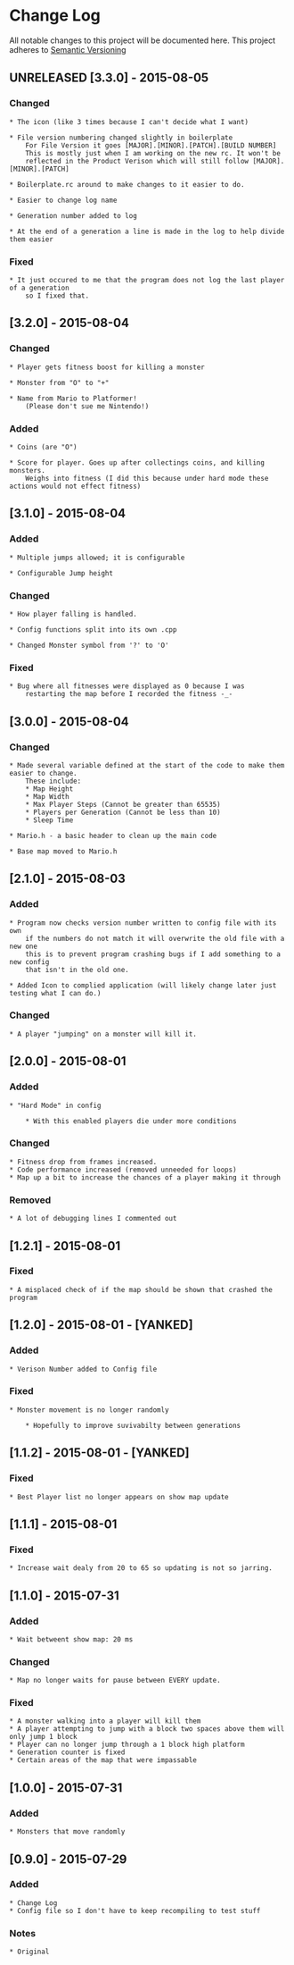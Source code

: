 # Change Log

All notable changes to this project will be documented here.
This project adheres to [Semantic Versioning](http://semver.org/)

## UNRELEASED [3.3.0] - 2015-08-05

### Changed
	
	* The icon (like 3 times because I can't decide what I want)
	
	* File version numbering changed slightly in boilerplate
		For File Version it goes [MAJOR].[MINOR].[PATCH].[BUILD NUMBER]
		This is mostly just when I am working on the new rc. It won't be
		reflected in the Product Verison which will still follow [MAJOR].[MINOR].[PATCH]
		
	* Boilerplate.rc around to make changes to it easier to do.
	
	* Easier to change log name
	
	* Generation number added to log
	
	* At the end of a generation a line is made in the log to help divide them easier
	
### Fixed

	* It just occured to me that the program does not log the last player of a generation
		so I fixed that.

## [3.2.0] - 2015-08-04

### Changed

	* Player gets fitness boost for killing a monster
	
	* Monster from "O" to "+"
	
	* Name from Mario to Platformer!
		(Please don't sue me Nintendo!)
	
### Added

	* Coins (are "O")
	
	* Score for player. Goes up after collectings coins, and killing monsters.
		Weighs into fitness (I did this because under hard mode these actions would not effect fitness)


## [3.1.0] - 2015-08-04

### Added

	* Multiple jumps allowed; it is configurable
	
	* Configurable Jump height

### Changed

	* How player falling is handled.
	
	* Config functions split into its own .cpp
	
	* Changed Monster symbol from '?' to 'O'

### Fixed

	* Bug where all fitnesses were displayed as 0 because I was 
		restarting the map before I recorded the fitness -_-
	
## [3.0.0] - 2015-08-04

### Changed
	
	* Made several variable defined at the start of the code to make them easier to change.
		These include:
		* Map Height
		* Map Width
		* Max Player Steps (Cannot be greater than 65535)
		* Players per Generation (Cannot be less than 10)
		* Sleep Time

	* Mario.h - a basic header to clean up the main code
	
	* Base map moved to Mario.h
	
## [2.1.0] - 2015-08-03

### Added

	* Program now checks version number written to config file with its own
		if the numbers do not match it will overwrite the old file with a new one
		this is to prevent program crashing bugs if I add something to a new config
		that isn't in the old one.
		
	* Added Icon to complied application (will likely change later just testing what I can do.)

### Changed
	
	* A player "jumping" on a monster will kill it.

## [2.0.0] - 2015-08-01

### Added

	* "Hard Mode" in config
	
		* With this enabled players die under more conditions

### Changed

	* Fitness drop from frames increased.
	* Code performance increased (removed unneeded for loops)
	* Map up a bit to increase the chances of a player making it through
	
### Removed

	* A lot of debugging lines I commented out

## [1.2.1] - 2015-08-01

### Fixed

	* A misplaced check of if the map should be shown that crashed the program
	

## [1.2.0] - 2015-08-01 - [YANKED]

### Added

	* Verison Number added to Config file

### Fixed

	* Monster movement is no longer randomly
	
		* Hopefully to improve suvivabilty between generations


## [1.1.2] - 2015-08-01 - [YANKED]

### Fixed

	* Best Player list no longer appears on show map update

## [1.1.1] - 2015-08-01

### Fixed

	* Increase wait dealy from 20 to 65 so updating is not so jarring.

## [1.1.0] - 2015-07-31

### Added

	* Wait betweent show map: 20 ms
	
### Changed

	* Map no longer waits for pause between EVERY update.
	
### Fixed

	* A monster walking into a player will kill them
	* A player attempting to jump with a block two spaces above them will only jump 1 block
	* Player can no longer jump through a 1 block high platform
	* Generation counter is fixed
	* Certain areas of the map that were impassable

## [1.0.0] - 2015-07-31

### Added

	* Monsters that move randomly

## [0.9.0] - 2015-07-29

### Added

	* Change Log
	* Config file so I don't have to keep recompiling to test stuff
	
### Notes

	* Original
